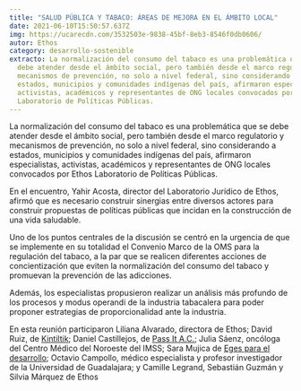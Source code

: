 ```yaml
---
title: "SALUD PÚBLICA Y TABACO: ÁREAS DE MEJORA EN EL ÁMBITO LOCAL"
date: 2021-06-10T15:50:57.637Z
img: https://ucarecdn.com/3532503e-9838-45bf-8eb3-8546f0db0606/
autor: Ethos
category: desarrollo-sostenible
extracto: La normalización del consumo del tabaco es una problemática que se
  debe atender desde el ámbito social, pero también desde el marco regulatorio y
  mecanismos de prevención, no solo a nivel federal, sino considerando a
  estados, municipios y comunidades indígenas del país, afirmaron especialistas,
  activistas, académicos y representantes de ONG locales convocados por Ethos
  Laboratorio de Políticas Públicas.
---
```

<!--StartFragment-->

La normalización del consumo del tabaco es una problemática que se debe atender desde el ámbito social, pero también desde el marco regulatorio y mecanismos de prevención, no solo a nivel federal, sino considerando a estados, municipios y comunidades indígenas del país, afirmaron especialistas, activistas, académicos y representantes de ONG locales convocados por Ethos Laboratorio de Políticas Públicas.

En el encuentro, Yahir Acosta, director del Laboratorio Jurídico de Ethos, afirmó que es necesario construir sinergias entre diversos actores para construir propuestas de políticas públicas que incidan en la construcción de una vida saludable. 

Uno de los puntos centrales de la discusión se centró en la urgencia de que se implemente en su totalidad el Convenio Marco de la OMS para la regulación del tabaco, a la par que se realicen diferentes acciones de concientización que eviten la normalización del consumo del tabaco y promuevan la prevención de las adicciones. 

Además, los especialistas propusieron realizar un análisis más profundo de los procesos y modus operandi de la industria tabacalera para poder proponer estrategias de proporcionalidad ante la industria. 

En esta reunión participaron Liliana Alvarado, directora de Ethos; David Ruiz, de [Kintiltik](https://www.facebook.com/kintiltik/); Daniel Castillejos, de [Pass It A.C.](https://www.facebook.com/Passitmexico/?ref=page_internal); Julia Sáenz, oncóloga del Centro Médico del Noroeste del IMSS; Sara Mujica de [Eges para el desarrollo](https://www.facebook.com/egesmex/); Octavio Campollo, médico especialista y profesor investigador de la Universidad de Guadalajara; y Camille Legrand, Sebastián Guzmán y Silvia Márquez de Ethos

<!--EndFragment-->